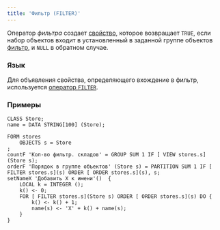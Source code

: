 ```yaml
---
title: 'Фильтр (FILTER)'
---
```


Оператор *фильтра* создает [свойство](Properties.md), которое возвращает `TRUE`, если набор объектов входит в установленный в заданной группе объектов [фильтр](Form_structure.md#filters), и `NULL` в обратном случае.

### Язык

Для объявления свойства, определяющего вхождение в фильтр, используется [оператор `FILTER`](Object_group_operator.md).

### Примеры

```lsf
CLASS Store;
name = DATA STRING[100] (Store);

FORM stores
    OBJECTS s = Store
;
countF 'Кол-во фильтр. складов' = GROUP SUM 1 IF [ VIEW stores.s](Store s);
orderF 'Порядок в группе объектов' (Store s) = PARTITION SUM 1 IF [ FILTER stores.s](s) ORDER [ ORDER stores.s](s), s;
setNameX 'Добавить X к имени'()  {
    LOCAL k = INTEGER ();
    k() <- 0;
    FOR [ FILTER stores.s](Store s) ORDER [ ORDER stores.s](s) DO {
        k() <- k() + 1;
        name(s) <- 'X' + k() + name(s);
    }
}
```
